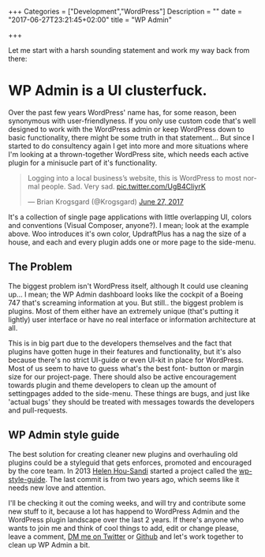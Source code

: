 +++
Categories = ["Development","WordPress"]
Description = ""
date = "2017-06-27T23:21:45+02:00"
title = "WP Admin"

+++

Let me start with a harsh sounding statement and work my way back from there:

# WP Admin is a UI clusterfuck.

Over the past few years WordPress' name has, for some reason, been synonymous with user-friendlyness. If you only use custom code that's well designed to work with the WordPress admin or keep WordPress down to basic functionality, there might be some truth in that statement... But since I started to do consultency again I get into more and more situations where I'm looking at a thrown-together WordPress site, which needs each active plugin for a minisucle part of it's functionality. 

<blockquote class="twitter-tweet" data-lang="en"><p lang="en" dir="ltr">Logging into a local business’s website, this is WordPress to most normal people. Sad. Very sad. <a href="https://t.co/UgB4CIiyrK">pic.twitter.com/UgB4CIiyrK</a></p>&mdash; Brian Krogsgard (@Krogsgard) <a href="https://twitter.com/Krogsgard/status/879712712531619840">June 27, 2017</a></blockquote>
<script async src="//platform.twitter.com/widgets.js" charset="utf-8"></script>

It's a collection of single page applications with little overlapping UI, colors and conventions (Visual Composer, anyone?). I mean; look at the example above. Woo introduces it's own color, UpdraftPlus has a nag the size of a house, and each and every plugin adds one or more page to the side-menu. 
<br/>

## The Problem

The biggest problem isn't WordPress itself, although It could use cleaning up... I mean; the WP Admin dashboard looks like the cockpit of a Boeing 747 that's screaming information at you. But still.. the biggest problem is plugins. Most of them either have an extremely unique (that's putting it lightly) user interface or have no real interface or information architecture at all.

This is in big part due to the developers themselves and the fact that plugins have gotten huge in their features and functionality, but it's also because there's no strict UI-guide or even UI-kit in place for WordPress. Most of us seem to have to guess what's the best font- button or margin size for our project-page. There should also be active encouragement towards plugin and theme developers to clean up the amount of settingpages added to the side-menu. These things are bugs, and just like 'actual bugs' they should be treated with messages towards the developers and pull-requests.
<br/>

## WP Admin style guide

The best solution for creating cleaner new plugins and overhauling old plugins could be a styleguid that gets enforces, promoted and encouraged by the core team. In 2013 [Helen Hou-Sandi](https://github.com/helen) started a project called the [wp-style-guide](https://github.com/helen/wp-style-guide). The last commit is from two years ago, which seems like it needs new love and attention. 

I'll be checking it out the coming weeks, and will try and contribute some new stuff to it, because a lot has happend to WordPress Admin and the WordPress plugin landscape over the last 2 years. If there's anyone who wants to join me and think of cool things to add, edit or change please, leave a comment, [DM me on Twitter](https://twitter.com/LucP) or [Github](https://github.com/lucprincen) and let's work together to clean up WP Admin a bit.